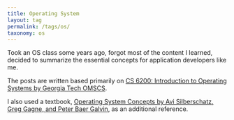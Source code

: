 ```yaml
---
title: Operating System
layout: tag
permalink: /tags/os/
taxonomy: os
---
```

Took an OS class some years ago, forgot most of the content I learned, decided to summarize the essential concepts for application developers like me.

The posts are written based primarily on [CS 6200: Introduction to Operating Systems by Georgia Tech OMSCS](https://omscs.gatech.edu/cs-6200-introduction-operating-systems).

I also used a textbook, [Operating System Concepts by Avi Silberschatz, Greg Gagne, and Peter Baer Galvin](https://www.wiley.com/en-us/Operating+System+Concepts%2C+10th+Edition-p-9781119320913), as an additional reference.

